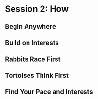 # Session 2: How

## Begin Anywhere

## Build on Interests

## Rabbits Race First

## Tortoises Think First

## Find Your Pace and Interests
